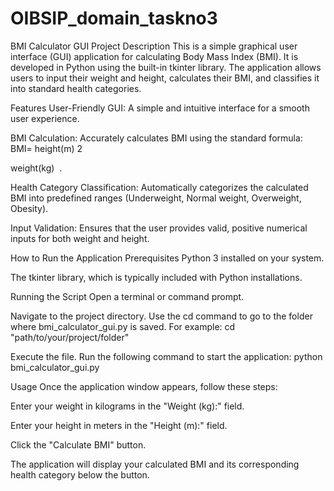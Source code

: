 # OIBSIP_domain_taskno3

BMI Calculator GUI
Project Description
This is a simple graphical user interface (GUI) application for calculating Body Mass Index (BMI). It is developed in Python using the built-in tkinter library. The application allows users to input their weight and height, calculates their BMI, and classifies it into standard health categories.

Features
User-Friendly GUI: A simple and intuitive interface for a smooth user experience.

BMI Calculation: Accurately calculates BMI using the standard formula: BMI= 
height(m) 
2
 
weight(kg)
​
 .

Health Category Classification: Automatically categorizes the calculated BMI into predefined ranges (Underweight, Normal weight, Overweight, Obesity).

Input Validation: Ensures that the user provides valid, positive numerical inputs for both weight and height.

How to Run the Application
Prerequisites
Python 3 installed on your system.

The tkinter library, which is typically included with Python installations.

Running the Script
Open a terminal or command prompt.

Navigate to the project directory. Use the cd command to go to the folder where bmi_calculator_gui.py is saved. For example:
cd "path/to/your/project/folder"

Execute the file. Run the following command to start the application:
python bmi_calculator_gui.py

Usage
Once the application window appears, follow these steps:

Enter your weight in kilograms in the "Weight (kg):" field.

Enter your height in meters in the "Height (m):" field.

Click the "Calculate BMI" button.

The application will display your calculated BMI and its corresponding health category below the button.
